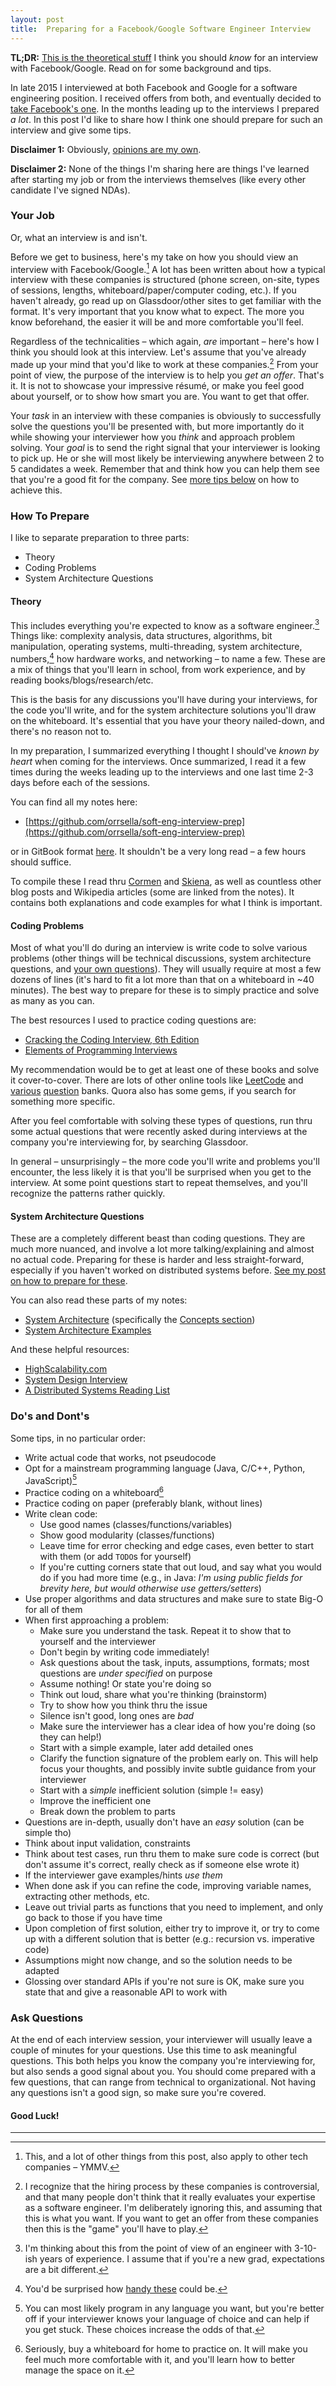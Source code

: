 ```yaml
---
layout: post
title:  Preparing for a Facebook/Google Software Engineer Interview
---
```


**TL;DR:** [This is the theoretical stuff](https://github.com/orrsella/soft-eng-interview-prep) I think you should *know* for an interview with Facebook/Google. Read on for some background and tips.

In late 2015 I interviewed at both Facebook and Google for a software engineering position. I received offers from both, and eventually decided to [take Facebook's one](/about). In the months leading up to the interviews I prepared *a lot*. In this post I'd like to share how I think one should prepare for such an interview and give some tips.

**Disclaimer 1:** Obviously, [opinions are my own](/disclaimer).

**Disclaimer 2:** None of the things I'm sharing here are things I've learned after starting my job or from the interviews themselves (like every other candidate I've signed NDAs).

### Your Job

Or, what an interview is and isn't.

Before we get to business, here's my take on how you should view an interview with Facebook/Google.[^1] A lot has been written about how a typical interview with these companies is structured (phone screen, on-site, types of sessions, lengths, whiteboard/paper/computer coding, etc.). If you haven't already, go read up on Glassdoor/other sites to get familiar with the format. It's very important that you know what to expect. The more you know beforehand, the easier it will be and more comfortable you'll feel.

Regardless of the technicalities – which again, *are* important – here's how I think you should look at this interview. Let's assume that you've already made up your mind that you'd like to work at these companies.[^2] From your point of view, the purpose of the interview is to help you *get an offer*. That's it. It is not to showcase your impressive résumé, or make you feel good about yourself, or to show how smart you are. You want to get that offer.

Your *task* in an interview with these companies is obviously to successfully solve the questions you'll be presented with, but more importantly do it while showing your interviewer how you *think* and approach problem solving. Your *goal* is to send the right signal that your interviewer is looking to pick up. He or she will most likely be interviewing anywhere between 2 to 5 candidates a week. Remember that and think how you can help them see that you're a good fit for the company. See [more tips below](#dos-and-donts) on how to achieve this.

### How To Prepare

I like to separate preparation to three parts:

- Theory
- Coding Problems
- System Architecture Questions

#### Theory

This includes everything you're expected to know as a software engineer.[^3] Things like: complexity analysis, data structures, algorithms, bit manipulation, operating systems, multi-threading, system architecture, numbers,[^4] how hardware works, and networking – to name a few. These are a mix of things that you'll learn in school, from work experience, and by reading books/blogs/research/etc.

This is the basis for any discussions you'll have during your interviews, for the code you'll write, and for the system architecture solutions you'll draw on the whiteboard. It's essential that you have your theory nailed-down, and there's no reason not to.

In my preparation, I summarized everything I thought I should've *known by heart* when coming for the interviews. Once summarized, I read it a few times during the weeks leading up to the interviews and one last time 2-3 days before each of the sessions.

You can find all my notes here:

- [https://github.com/orrsella/soft-eng-interview-prep](https://github.com/orrsella/soft-eng-interview-prep)

or in GitBook format [here](https://orrsella.gitbooks.io/soft-eng-interview-prep/content/). It shouldn't be a very long read – a few hours should suffice.

To compile these I read thru [Cormen](http://www.amazon.com/gp/product/0262033844?tag=orrsellacom-20) and [Skiena](http://www.amazon.com/gp/product/1848000693?tag=orrsellacom-20), as well as countless other blog posts and Wikipedia articles (some are linked from the notes). It contains both explanations and code examples for what I think is important.

#### Coding Problems

Most of what you'll do during an interview is write code to solve various problems (other things will be technical discussions, system architecture questions, and [your own questions](#ask-questions)). They will usually require at most a few dozens of lines (it's hard to fit a lot more than that on a whiteboard in ~40 minutes). The best way to prepare for these is to simply practice and solve as many as you can.

The best resources I used to practice coding questions are:

- [Cracking the Coding Interview, 6th Edition](http://www.amazon.com/gp/product/0984782850?tag=orrsellacom-20)
- [Elements of Programming Interviews](http://www.amazon.com/gp/product/1479274836?tag=orrsellacom-20)

My recommendation would be to get at least one of these books and solve it cover-to-cover. There are lots of other online tools like [LeetCode](https://leetcode.com/) and [various](https://knaidu.gitbooks.io/problem-solving/content/index.html) [question](http://www.ardendertat.com/2012/01/09/programming-interview-questions/) banks. Quora also has some gems, if you search for something more specific.

After you feel comfortable with solving these types of questions, run thru some actual questions that were recently asked during interviews at the company you're interviewing for, by searching Glassdoor.

In general – unsurprisingly – the more code you'll write and problems you'll encounter, the less likely it is that you'll be surprised when you get to the interview. At some point questions start to repeat themselves, and you'll recognize the patterns rather quickly.

#### System Architecture Questions

These are a completely different beast than coding questions. They are much more nuanced, and involve a lot more talking/explaining and almost no actual code. Preparing for these is harder and less straight-forward, especially if you haven't worked on distributed systems before. [See my post on how to prepare for these](/2016/05/28/preparing-for-a-system-architecture-interview/).

You can also read these parts of my notes:

- [System Architecture](https://github.com/orrsella/soft-eng-interview-prep/blob/master/topics/system-architecture.md) (specifically the [Concepts section](https://github.com/orrsella/soft-eng-interview-prep/blob/master/topics/system-architecture.md#system-design-question-concepts))
- [System Architecture Examples](https://github.com/orrsella/soft-eng-interview-prep/blob/master/topics/system-architecture-examples.md)

And these helpful resources:

- [HighScalability.com](http://highscalability.com/)
- [System Design Interview](https://github.com/checkcheckzz/system-design-interview)
- [A Distributed Systems Reading List](http://dancres.github.io/Pages/)

### Do's and Dont's

Some tips, in no particular order:

- Write actual code that works, not pseudocode
- Opt for a mainstream programming language (Java, C/C++, Python, JavaScript)[^5]
- Practice coding on a whiteboard[^6]
- Practice coding on paper (preferably blank, without lines)
- Write clean code:
  - Use good names (classes/functions/variables)
  - Show good modularity (classes/functions)
  - Leave time for error checking and edge cases, even better to start with them (or add `TODO`s for yourself)
  - If you're cutting corners state that out loud, and say what you would do if you had more time (e.g., in Java: *I'm using public fields for brevity here, but would otherwise use getters/setters*)
- Use proper algorithms and data structures and make sure to state Big-O for all of them
- When first approaching a problem:
  - Make sure you understand the task. Repeat it to show that to yourself and the interviewer
  - Don't begin by writing code immediately!
  - Ask questions about the task, inputs, assumptions, formats; most questions are *under specified* on purpose
  - Assume nothing! Or state you're doing so
  - Think out loud, share what you're thinking (brainstorm)
  - Try to show how you think thru the issue
  - Silence isn't good, long ones are *bad*
  - Make sure the interviewer has a clear idea of how you're doing (so they can help!)
  - Start with a simple example, later add detailed ones
  - Clarify the function signature of the problem early on. This will help focus your thoughts, and possibly invite subtle guidance from your interviewer
  - Start with a *simple* inefficient solution (simple != easy)
  - Improve the inefficient one
  - Break down the problem to parts
- Questions are in-depth, usually don't have an *easy* solution (can be simple tho)
- Think about input validation, constraints
- Think about test cases, run thru them to make sure code is correct (but don't assume it's correct, really check as if someone else wrote it)
- If the interviewer gave examples/hints *use them*
- When done ask if you can refine the code, improving variable names, extracting other methods, etc.
- Leave out trivial parts as functions that you need to implement, and only go back to those if you have time
- Upon completion of first solution, either try to improve it, or try to come up with a different solution that is better (e.g.: recursion vs. imperative code)
- Assumptions might now change, and so the solution needs to be adapted
- Glossing over standard APIs if you're not sure is OK, make sure you state that and give a reasonable API to work with


### Ask Questions

At the end of each interview session, your interviewer will usually leave a couple of minutes for your questions. Use this time to ask meaningful questions. This both helps you know the company you're interviewing for, but also sends a good signal about you. You should come prepared with a few questions, that can range from technical to organizational. Not having any questions isn't a good sign, so make sure you're covered.


#### Good Luck!

---

[^1]: This, and a lot of other things from this post, also apply to other tech companies – YMMV.
[^2]: I recognize that the hiring process by these companies is controversial, and that many people don't think that it really evaluates your expertise as a software engineer. I'm deliberately ignoring this, and assuming that this is what you want. If you want to get an offer from these companies then this is the "game" you'll have to play.
[^3]: I'm thinking about this from the point of view of an engineer with 3-10-ish years of experience. I assume that if you're a new grad, expectations are a bit different.
[^4]: You'd be surprised how [handy these](https://github.com/orrsella/soft-eng-interview-prep/blob/master/topics/numbers.md) could be.
[^5]: You can most likely program in any language you want, but you're better off if your interviewer knows your language of choice and can help if you get stuck. These choices increase the odds of that.
[^6]: Seriously, buy a whiteboard for home to practice on. It will make you feel much more comfortable with it, and you'll learn how to better manage the space on it.
